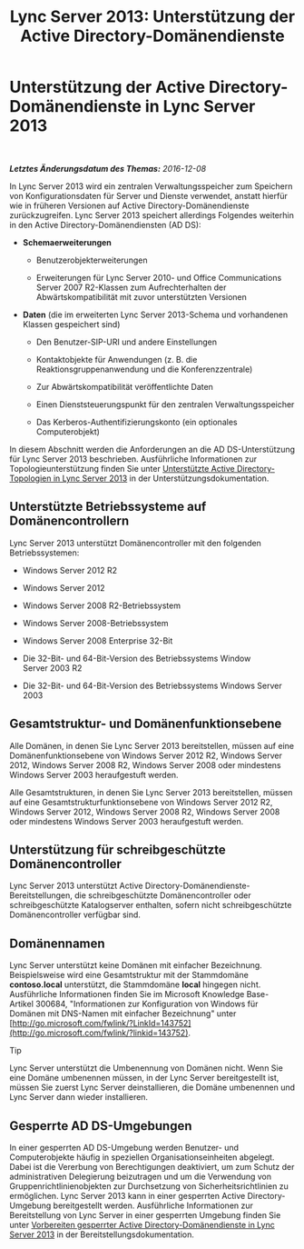 ﻿---
title: 'Lync Server 2013: Unterstützung der Active Directory-Domänendienste'
TOCTitle: Unterstützung der Active Directory-Domänendienste
ms:assetid: aeb62d5e-e424-473a-b795-9452150c98dd
ms:mtpsurl: https://technet.microsoft.com/de-de/library/Gg412831(v=OCS.15)
ms:contentKeyID: 49295089
ms.date: 12/10/2016
mtps_version: v=OCS.15
ms.translationtype: HT
---

# Unterstützung der Active Directory-Domänendienste in Lync Server 2013

 

_**Letztes Änderungsdatum des Themas:** 2016-12-08_

In Lync Server 2013 wird ein zentralen Verwaltungsspeicher zum Speichern von Konfigurationsdaten für Server und Dienste verwendet, anstatt hierfür wie in früheren Versionen auf Active Directory-Domänendienste zurückzugreifen. Lync Server 2013 speichert allerdings Folgendes weiterhin in den Active Directory-Domänendiensten (AD DS):

  - **Schemaerweiterungen**
    
      - Benutzerobjekterweiterungen
    
      - Erweiterungen für Lync Server 2010- und Office Communications Server 2007 R2-Klassen zum Aufrechterhalten der Abwärtskompatibilität mit zuvor unterstützten Versionen

  - **Daten** (die im erweiterten Lync Server 2013-Schema und vorhandenen Klassen gespeichert sind)
    
      - Den Benutzer-SIP-URI und andere Einstellungen
    
      - Kontaktobjekte für Anwendungen (z. B. die Reaktionsgruppenanwendung und die Konferenzzentrale)
    
      - Zur Abwärtskompatibilität veröffentlichte Daten
    
      - Einen Dienststeuerungspunkt für den zentralen Verwaltungsspeicher
    
      - Das Kerberos-Authentifizierungskonto (ein optionales Computerobjekt)

In diesem Abschnitt werden die Anforderungen an die AD DS-Unterstützung für Lync Server 2013 beschrieben. Ausführliche Informationen zur Topologieunterstützung finden Sie unter [Unterstützte Active Directory-Topologien in Lync Server 2013](lync-server-2013-supported-active-directory-topologies.md) in der Unterstützungsdokumentation.

## Unterstützte Betriebssysteme auf Domänencontrollern

Lync Server 2013 unterstützt Domänencontroller mit den folgenden Betriebssystemen:

  - Windows Server 2012 R2 

  - Windows Server 2012 

  - Windows Server 2008 R2-Betriebssystem

  - Windows Server 2008-Betriebssystem

  - Windows Server 2008 Enterprise 32-Bit

  - Die 32-Bit- und 64-Bit-Version des Betriebssystems Window Server 2003 R2

  - Die 32-Bit- und 64-Bit-Version des Betriebssystems Windows Server 2003

## Gesamtstruktur- und Domänenfunktionsebene

Alle Domänen, in denen Sie Lync Server 2013 bereitstellen, müssen auf eine Domänenfunktionsebene von Windows Server 2012 R2, Windows Server 2012, Windows Server 2008 R2, Windows Server 2008 oder mindestens Windows Server 2003 heraufgestuft werden.

Alle Gesamtstrukturen, in denen Sie Lync Server 2013 bereitstellen, müssen auf eine Gesamtstrukturfunktionsebene von Windows Server 2012 R2, Windows Server 2012, Windows Server 2008 R2, Windows Server 2008 oder mindestens Windows Server 2003 heraufgestuft werden.

## Unterstützung für schreibgeschützte Domänencontroller

Lync Server 2013 unterstützt Active Directory-Domänendienste-Bereitstellungen, die schreibgeschützte Domänencontroller oder schreibgeschützte Katalogserver enthalten, sofern nicht schreibgeschützte Domänencontroller verfügbar sind.

## Domänennamen

Lync Server unterstützt keine Domänen mit einfacher Bezeichnung. Beispielsweise wird eine Gesamtstruktur mit der Stammdomäne **contoso.local** unterstützt, die Stammdomäne **local** hingegen nicht. Ausführliche Informationen finden Sie im Microsoft Knowledge Base-Artikel 300684, "Informationen zur Konfiguration von Windows für Domänen mit DNS-Namen mit einfacher Bezeichnung" unter [http://go.microsoft.com/fwlink/?LinkId=143752](http://go.microsoft.com/fwlink/?linkid=143752).


> [!TIP]
> Lync Server unterstützt die Umbenennung von Domänen nicht. Wenn Sie eine Domäne umbenennen müssen, in der Lync Server bereitgestellt ist, müssen Sie zuerst Lync Server deinstallieren, die Domäne umbenennen und Lync Server dann wieder installieren.



## Gesperrte AD DS-Umgebungen

In einer gesperrten AD DS-Umgebung werden Benutzer- und Computerobjekte häufig in speziellen Organisationseinheiten abgelegt. Dabei ist die Vererbung von Berechtigungen deaktiviert, um zum Schutz der administrativen Delegierung beizutragen und um die Verwendung von Gruppenrichtlinienobjekten zur Durchsetzung von Sicherheitsrichtlinien zu ermöglichen. Lync Server 2013 kann in einer gesperrten Active Directory-Umgebung bereitgestellt werden. Ausführliche Informationen zur Bereitstellung von Lync Server in einer gesperrten Umgebung finden Sie unter [Vorbereiten gesperrter Active Directory-Domänendienste in Lync Server 2013](lync-server-2013-preparing-a-locked-down-active-directory-domain-services.md) in der Bereitstellungsdokumentation.

